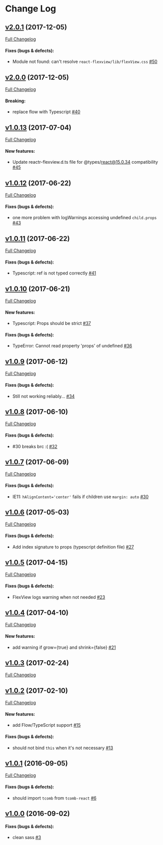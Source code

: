 #  Change Log



## [v2.0.1](https://github.com/buildo/react-flexview/tree/v2.0.1) (2017-12-05)
[Full Changelog](https://github.com/buildo/react-flexview/compare/v2.0.0...v2.0.1)

#### Fixes (bugs & defects):

- Module not found: can't resolve `react-flexview/lib/flexView.css` [#50](https://github.com/buildo/react-flexview/issues/50)

## [v2.0.0](https://github.com/buildo/react-flexview/tree/v2.0.0) (2017-12-05)
[Full Changelog](https://github.com/buildo/react-flexview/compare/v1.0.13...v2.0.0)

#### Breaking:

- replace flow with Typescript [#40](https://github.com/buildo/react-flexview/issues/40)

## [v1.0.13](https://github.com/buildo/react-flexview/tree/v1.0.13) (2017-07-04)
[Full Changelog](https://github.com/buildo/react-flexview/compare/v1.0.12...v1.0.13)

#### New features:

- Update reactr-flexview.d.ts file for @types/react@15.0.34 compatibility [#45](https://github.com/buildo/react-flexview/issues/45)

## [v1.0.12](https://github.com/buildo/react-flexview/tree/v1.0.12) (2017-06-22)
[Full Changelog](https://github.com/buildo/react-flexview/compare/v1.0.11...v1.0.12)

#### Fixes (bugs & defects):

- one more problem with logWarnings accessing undefined `child.props` [#43](https://github.com/buildo/react-flexview/issues/43)

## [v1.0.11](https://github.com/buildo/react-flexview/tree/v1.0.11) (2017-06-22)
[Full Changelog](https://github.com/buildo/react-flexview/compare/v1.0.10...v1.0.11)

#### Fixes (bugs & defects):

- Typescript: ref is not typed correctly [#41](https://github.com/buildo/react-flexview/issues/41)

## [v1.0.10](https://github.com/buildo/react-flexview/tree/v1.0.10) (2017-06-21)
[Full Changelog](https://github.com/buildo/react-flexview/compare/v1.0.9...v1.0.10)

#### New features:

- Typescript: Props should be strict [#37](https://github.com/buildo/react-flexview/issues/37)

#### Fixes (bugs & defects):

- TypeError: Cannot read property 'props' of undefined [#36](https://github.com/buildo/react-flexview/issues/36)

## [v1.0.9](https://github.com/buildo/react-flexview/tree/v1.0.9) (2017-06-12)
[Full Changelog](https://github.com/buildo/react-flexview/compare/v1.0.8...v1.0.9)

#### Fixes (bugs & defects):

- Still not working reliably... [#34](https://github.com/buildo/react-flexview/issues/34)

## [v1.0.8](https://github.com/buildo/react-flexview/tree/v1.0.8) (2017-06-10)
[Full Changelog](https://github.com/buildo/react-flexview/compare/v1.0.7...v1.0.8)

#### Fixes (bugs & defects):

- #30 breaks brc :( [#32](https://github.com/buildo/react-flexview/issues/32)

## [v1.0.7](https://github.com/buildo/react-flexview/tree/v1.0.7) (2017-06-09)
[Full Changelog](https://github.com/buildo/react-flexview/compare/v1.0.6...v1.0.7)

#### Fixes (bugs & defects):

- IE11: `hAlignContent='center'` fails if children use `margin: auto` [#30](https://github.com/buildo/react-flexview/issues/30)

## [v1.0.6](https://github.com/buildo/react-flexview/tree/v1.0.6) (2017-05-03)
[Full Changelog](https://github.com/buildo/react-flexview/compare/v1.0.5...v1.0.6)

#### Fixes (bugs & defects):

- Add index signature to props (typescript definition file) [#27](https://github.com/buildo/react-flexview/issues/27)

## [v1.0.5](https://github.com/buildo/react-flexview/tree/v1.0.5) (2017-04-15)
[Full Changelog](https://github.com/buildo/react-flexview/compare/v1.0.4...v1.0.5)

#### Fixes (bugs & defects):

- FlexView logs warning when not needed [#23](https://github.com/buildo/react-flexview/issues/23)

## [v1.0.4](https://github.com/buildo/react-flexview/tree/v1.0.4) (2017-04-10)
[Full Changelog](https://github.com/buildo/react-flexview/compare/v1.0.3...v1.0.4)

#### New features:

- add warning if grow={true} and shrink={false} [#21](https://github.com/buildo/react-flexview/issues/21)

## [v1.0.3](https://github.com/buildo/react-flexview/tree/v1.0.3) (2017-02-24)
[Full Changelog](https://github.com/buildo/react-flexview/compare/v1.0.2...v1.0.3)

## [v1.0.2](https://github.com/buildo/react-flexview/tree/v1.0.2) (2017-02-10)
[Full Changelog](https://github.com/buildo/react-flexview/compare/v1.0.1...v1.0.2)

#### New features:

- add Flow/TypeScript support [#15](https://github.com/buildo/react-flexview/issues/15)

#### Fixes (bugs & defects):

- should not bind `this` when it's not necessary [#13](https://github.com/buildo/react-flexview/issues/13)

## [v1.0.1](https://github.com/buildo/react-flexview/tree/v1.0.1) (2016-09-05)
[Full Changelog](https://github.com/buildo/react-flexview/compare/v1.0.0...v1.0.1)

#### Fixes (bugs & defects):

- should import `tcomb` from `tcomb-react` [#6](https://github.com/buildo/react-flexview/issues/6)

## [v1.0.0](https://github.com/buildo/react-flexview/tree/v1.0.0) (2016-09-02)


#### Fixes (bugs & defects):

- clean sass [#3](https://github.com/buildo/react-flexview/issues/3)